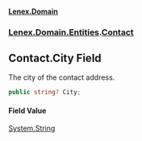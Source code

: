 #### [Lenex.Domain](index.md 'index')
### [Lenex.Domain.Entities](Lenex.Domain.Entities.md 'Lenex.Domain.Entities').[Contact](Lenex.Domain.Entities.Contact.md 'Lenex.Domain.Entities.Contact')

## Contact.City Field

The city of the contact address.

```csharp
public string? City;
```

#### Field Value
[System.String](https://docs.microsoft.com/en-us/dotnet/api/System.String 'System.String')